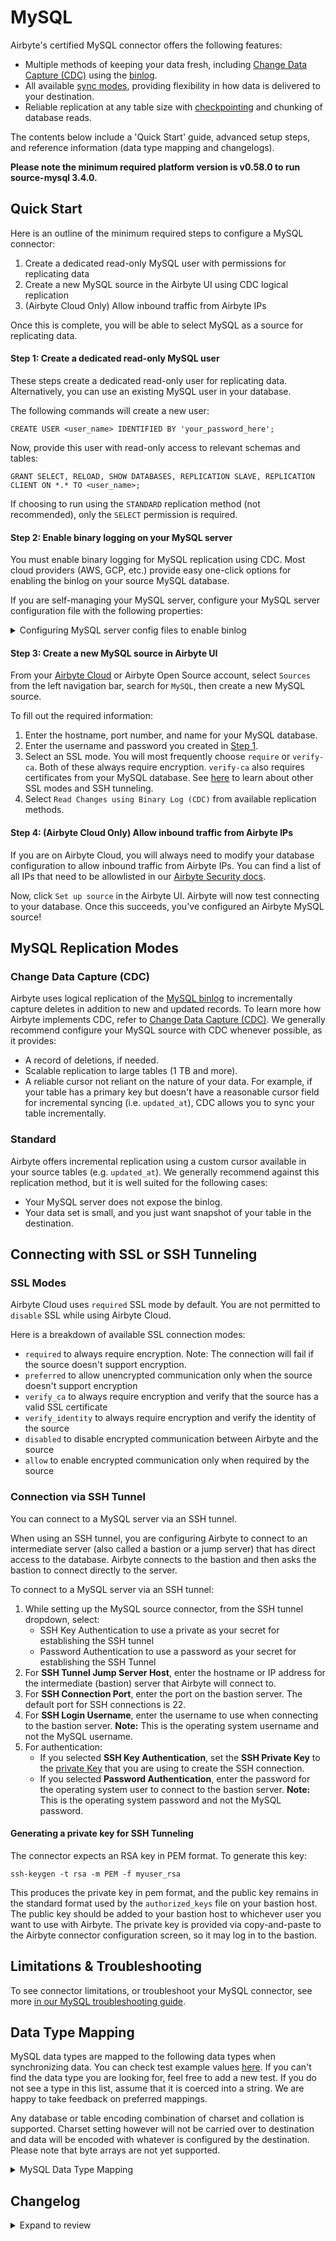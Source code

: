 # MySQL

Airbyte's certified MySQL connector offers the following features:

- Multiple methods of keeping your data fresh, including [Change Data Capture (CDC)](https://docs.airbyte.com/understanding-airbyte/cdc) using the [binlog](https://dev.mysql.com/doc/refman/8.0/en/binary-log.html).
- All available [sync modes](https://docs.airbyte.com/cloud/core-concepts#connection-sync-modes), providing flexibility in how data is delivered to your destination.
- Reliable replication at any table size with [checkpointing](https://docs.airbyte.com/understanding-airbyte/airbyte-protocol/#state--checkpointing) and chunking of database reads.

The contents below include a 'Quick Start' guide, advanced setup steps, and reference information (data type mapping and changelogs).
<!-- env:oss -->
**Please note the minimum required platform version is v0.58.0 to run source-mysql 3.4.0.**
<!-- /env:oss -->

## Quick Start

Here is an outline of the minimum required steps to configure a MySQL connector:

1. Create a dedicated read-only MySQL user with permissions for replicating data
2. Create a new MySQL source in the Airbyte UI using CDC logical replication
3. (Airbyte Cloud Only) Allow inbound traffic from Airbyte IPs

Once this is complete, you will be able to select MySQL as a source for replicating data.

<FieldAnchor field="username,password">

#### Step 1: Create a dedicated read-only MySQL user

These steps create a dedicated read-only user for replicating data. Alternatively, you can use an existing MySQL user in your database.

The following commands will create a new user:

```roomsql
CREATE USER <user_name> IDENTIFIED BY 'your_password_here';
```

Now, provide this user with read-only access to relevant schemas and tables:

```roomsql
GRANT SELECT, RELOAD, SHOW DATABASES, REPLICATION SLAVE, REPLICATION CLIENT ON *.* TO <user_name>;
```

If choosing to run using the `STANDARD` replication method (not recommended), only the `SELECT` permission is required.

</FieldAnchor>

<FieldAnchor field="replication_method[CDC]">

#### Step 2: Enable binary logging on your MySQL server

You must enable binary logging for MySQL replication using CDC. Most cloud providers (AWS, GCP, etc.) provide easy one-click options for enabling the binlog on your source MySQL database.

If you are self-managing your MySQL server, configure your MySQL server configuration file with the following properties:

<details>
  <summary>Configuring MySQL server config files to enable binlog</summary>

```text
server-id                  = 223344
log_bin                    = mysql-bin
binlog_format              = ROW
binlog_row_image           = FULL
binlog_expire_logs_seconds  = 864000
```

:::note Amazon RDS MySQL Configuration
RDS does not use `binlog_expire_logs_seconds`. Instead, it uses a parameter called `binlog retention hours` which defaults to 0 (meaning binary logs are removed immediately). You need to increase this value using the RDS-specific procedure described in the [AWS documentation](https://docs.aws.amazon.com/AmazonRDS/latest/UserGuide/mysql-stored-proc-configuring.html).
:::

- server-id : The value for the server-id must be unique for each server and replication client in the MySQL cluster. The `server-id` should be a non-zero value. If the `server-id` is already set to a non-zero value, you don't need to make any change. You can set the `server-id` to any value between 1 and 4294967295. For more information refer [mysql doc](https://dev.mysql.com/doc/refman/8.0/en/replication-options.html#sysvar_server_id)
- log_bin : The value of log_bin is the base name of the sequence of binlog files. If the `log_bin` is already set, you don't need to make any change. For more information refer [mysql doc](https://dev.mysql.com/doc/refman/8.0/en/replication-options-binary-log.html#option_mysqld_log-bin)
- binlog_format : The `binlog_format` must be set to `ROW`. For more information refer [mysql doc](https://dev.mysql.com/doc/refman/8.0/en/replication-options-binary-log.html#sysvar_binlog_format)
- binlog_row_image : The `binlog_row_image` must be set to `FULL`. It determines how row images are written to the binary log. For more information refer [mysql doc](https://dev.mysql.com/doc/refman/5.7/en/replication-options-binary-log.html#sysvar_binlog_row_image)
- binlog_expire_logs_seconds : This is the number of seconds for automatic binlog file removal. We recommend 864000 seconds (10 days) so that in case of a failure in sync or if the sync is paused, we still have some bandwidth to start from the last point in incremental sync. We also recommend setting frequent syncs for CDC.

</details>

</FieldAnchor>

<FieldAnchor field="host, port, database">

#### Step 3: Create a new MySQL source in Airbyte UI

From your [Airbyte Cloud](https://cloud.airbyte.com/workspaces) or Airbyte Open Source account, select `Sources` from the left navigation bar, search for `MySQL`, then create a new MySQL source.

To fill out the required information:

1. Enter the hostname, port number, and name for your MySQL database.
2. Enter the username and password you created in [Step 1](#step-1-create-a-dedicated-read-only-mysql-user).
3. Select an SSL mode. You will most frequently choose `require` or `verify-ca`. Both of these always require encryption. `verify-ca` also requires certificates from your MySQL database. See [here](#ssl-modes) to learn about other SSL modes and SSH tunneling.
4. Select `Read Changes using Binary Log (CDC)` from available replication methods.

<!-- env:cloud -->

#### Step 4: (Airbyte Cloud Only) Allow inbound traffic from Airbyte IPs

If you are on Airbyte Cloud, you will always need to modify your database configuration to allow inbound traffic from Airbyte IPs. You can find a list of all IPs that need to be allowlisted in
our [Airbyte Security docs](../../platform/operating-airbyte/ip-allowlist).

Now, click `Set up source` in the Airbyte UI. Airbyte will now test connecting to your database. Once this succeeds, you've configured an Airbyte MySQL source!

<!-- /env:cloud -->

</FieldAnchor>

## MySQL Replication Modes

### Change Data Capture \(CDC\)

Airbyte uses logical replication of the [MySQL binlog](https://dev.mysql.com/doc/refman/8.0/en/binary-log.html) to incrementally capture deletes in addition to new and updated records. To learn more how Airbyte implements CDC, refer to [Change Data Capture (CDC)](https://docs.airbyte.com/understanding-airbyte/cdc/). We generally recommend configure your MySQL source with CDC whenever possible, as it provides:

- A record of deletions, if needed.
- Scalable replication to large tables (1 TB and more).
- A reliable cursor not reliant on the nature of your data. For example, if your table has a primary key but doesn't have a reasonable cursor field for incremental syncing \(i.e. `updated_at`\), CDC allows you to sync your table incrementally.

<FieldAnchor field="replication_method[STANDARD]">

### Standard

Airbyte offers incremental replication using a custom cursor available in your source tables (e.g. `updated_at`). We generally recommend against this replication method, but it is well suited for the following cases:

- Your MySQL server does not expose the binlog.
- Your data set is small, and you just want snapshot of your table in the destination.

</FieldAnchor>

## Connecting with SSL or SSH Tunneling

<FieldAnchor field="ssl">

### SSL Modes

Airbyte Cloud uses `required` SSL mode by default. You are not permitted to `disable` SSL while using Airbyte Cloud.

Here is a breakdown of available SSL connection modes:

- `required` to always require encryption. Note: The connection will fail if the source doesn't support encryption.
- `preferred` to allow unencrypted communication only when the source doesn't support encryption
- `verify_ca` to always require encryption and verify that the source has a valid SSL certificate
- `verify_identity` to always require encryption and verify the identity of the source
- `disabled` to disable encrypted communication between Airbyte and the source
- `allow` to enable encrypted communication only when required by the source

</FieldAnchor>

### Connection via SSH Tunnel

You can connect to a MySQL server via an SSH tunnel.

When using an SSH tunnel, you are configuring Airbyte to connect to an intermediate server (also called a bastion or a jump server) that has direct access to the database. Airbyte connects to the bastion and then asks the bastion to connect directly to the server.

To connect to a MySQL server via an SSH tunnel:

1. While setting up the MySQL source connector, from the SSH tunnel dropdown, select:
   - SSH Key Authentication to use a private as your secret for establishing the SSH tunnel
   - Password Authentication to use a password as your secret for establishing the SSH Tunnel
2. For **SSH Tunnel Jump Server Host**, enter the hostname or IP address for the intermediate (bastion) server that Airbyte will connect to.
3. For **SSH Connection Port**, enter the port on the bastion server. The default port for SSH connections is 22.
4. For **SSH Login Username**, enter the username to use when connecting to the bastion server. **Note:** This is the operating system username and not the MySQL username.
5. For authentication:
   - If you selected **SSH Key Authentication**, set the **SSH Private Key** to the [private Key](#generating-a-private-key-for-ssh-tunneling) that you are using to create the SSH connection.
   - If you selected **Password Authentication**, enter the password for the operating system user to connect to the bastion server. **Note:** This is the operating system password and not the MySQL password.

#### Generating a private key for SSH Tunneling

The connector expects an RSA key in PEM format. To generate this key:

```text
ssh-keygen -t rsa -m PEM -f myuser_rsa
```

This produces the private key in pem format, and the public key remains in the standard format used by the `authorized_keys` file on your bastion host. The public key should be added to your bastion host to whichever user you want to use with Airbyte. The private key is provided via copy-and-paste to the Airbyte connector configuration screen, so it may log in to the bastion.

## Limitations & Troubleshooting

To see connector limitations, or troubleshoot your MySQL connector, see more [in our MySQL troubleshooting guide](/integrations/sources/mysql/mysql-troubleshooting).

## Data Type Mapping

MySQL data types are mapped to the following data types when synchronizing data. You can check test example values [here](https://github.com/airbytehq/airbyte/blob/master/airbyte-integrations/connectors/source-mysql/src/test/kotlin/io/airbyte/integrations/source/mysql/MySqlSourceDatatypeIntegrationTest.kt). If you can't find the data type you are looking for, feel free to add a new test.
If you do not see a type in this list, assume that it is coerced into a string. We are happy to take feedback on preferred mappings.

Any database or table encoding combination of charset and collation is supported. Charset setting however will not be carried over to destination and data will be encoded with whatever is configured by the destination. Please note that byte arrays are not yet supported.

<details>
    <summary>MySQL Data Type Mapping</summary>

| MySQL Type                                | Resulting Type         | Notes                                                                                                                                                                                                                                                                                                                                                                                  |
|:------------------------------------------|:-----------------------|:---------------------------------------------------------------------------------------------------------------------------------------------------------------------------------------------------------------------------------------------------------------------------------------------------------------------------------------------------------------------------------------|
| `bit(1)`                                  | boolean                |                                                                                                                                                                                                                                                                                                                                                                                        |
| `bit(>1)`                                 | base64 binary string   |                                                                                                                                                                                                                                                                                                                                                                                        |
| `boolean`                                 | boolean                |                                                                                                                                                                                                                                                                                                                                                                                        |
| `tinyint(1)`                              | boolean                |                                                                                                                                                                                                                                                                                                                                                                                        |
| `tinyint(>1)`                             | integer                |                                                                                                                                                                                                                                                                                                                                                                                        |
| `tinyint(>=1) unsigned`                   | integer                |                                                                                                                                                                                                                                                                                                                                                                                        |
| `smallint`                                | integer                |                                                                                                                                                                                                                                                                                                                                                                                        |
| `mediumint`                               | integer                |                                                                                                                                                                                                                                                                                                                                                                                        |
| `int`                                     | integer                |                                                                                                                                                                                                                                                                                                                                                                                        |
| `bigint`                                  | integer                |                                                                                                                                                                                                                                                                                                                                                                                        |
| `float`                                   | number                 |                                                                                                                                                                                                                                                                                                                                                                                        |
| `double`                                  | number                 |                                                                                                                                                                                                                                                                                                                                                                                        |
| `decimal`                                 | number                 |                                                                                                                                                                                                                                                                                                                                                                                        |
| `binary`                                  | string                 |                                                                                                                                                                                                                                                                                                                                                                                        |
| `blob`                                    | string                 |                                                                                                                                                                                                                                                                                                                                                                                        |
| `date`                                    | string                 | ISO 8601 date string. In CDC mode, zero-date values (`0000-00-00`) without DEFAULT value are converted to Unix epoch (`1970-01-01`) for NOT NULL columns to prevent sync failures. For nullable columns, zero-dates pass through as NULL. In non-CDC syncs (or during snapshot), zero-dates are NULL. If using a zero-date column as a cursor, convert to EPOCH.                       |
| `datetime`                                | string                 | ISO 8601 datetime string. In CDC mode, zero-date values (`0000-00-00 00:00:00`) without DEFAULT value are converted to Unix epoch (`1970-01-01T00:00:00`) for NOT NULL columns to prevent sync failures. For nullable columns, zero-dates pass through as NULL. In non-CDC syncs (or during snapshot), zero-dates are NULL. If using a zero-date column as a cursor, convert to EPOCH. |
| `timestamp`                               | string                 | ISO 8601 timestamp string. In CDC mode, zero-date values will be converted to Unix epoch (`1970-01-01T00:00:00`). In non-CDC syncs (or during snapshot), zero-dates will be NULL. If using a zero-date column as a cursor, convert to EPOCH.                                                                                                                                           |
| `time`                                    | string                 | ISO 8601 time string. Values are in range between 00:00:00 and 23:59:59. Unlike DATE/DATETIME, `00:00:00` is a valid time value. For nullable columns, NULL values pass through unchanged.                                                                                                                                                                                             |
| `year`                                    | integer                | [Doc](https://dev.mysql.com/doc/refman/8.0/en/year.html)                                                                                                                                                                                                                                                                                                                               |
| `char`, `varchar` with non-binary charset | string                 |                                                                                                                                                                                                                                                                                                                                                                                        |
| `tinyblob`                                | base64 binary string   |                                                                                                                                                                                                                                                                                                                                                                                        |
| `blob`                                    | base64 binary string   |                                                                                                                                                                                                                                                                                                                                                                                        |
| `mediumblob`                              | base64 binary string   |                                                                                                                                                                                                                                                                                                                                                                                        |
| `longblob`                                | base64 binary string   |                                                                                                                                                                                                                                                                                                                                                                                        |
| `binary`                                  | base64 binary string   |                                                                                                                                                                                                                                                                                                                                                                                        |
| `varbinary`                               | base64 binary string   |                                                                                                                                                                                                                                                                                                                                                                                        |
| `tinytext`                                | string                 |                                                                                                                                                                                                                                                                                                                                                                                        |
| `text`                                    | string                 |                                                                                                                                                                                                                                                                                                                                                                                        |
| `mediumtext`                              | string                 |                                                                                                                                                                                                                                                                                                                                                                                        |
| `longtext`                                | string                 |                                                                                                                                                                                                                                                                                                                                                                                        |
| `json`                                    | serialized json string | E.g. `{"a": 10, "b": 15}`                                                                                                                                                                                                                                                                                                                                                              |
| `enum`                                    | string                 |                                                                                                                                                                                                                                                                                                                                                                                        |
| `set`                                     | string                 | E.g. `blue,green,yellow`                                                                                                                                                                                                                                                                                                                                                               |
| `geometry`                                | base64 binary string   |                                                                                                                                                                                                                                                                                                                                                                                        |

</details>

## Changelog

<details>
  <summary>Expand to review</summary>

| Version     | Date       | Pull Request                                               | Subject                                                                                                                                         |
|:------------|:-----------|:-----------------------------------------------------------|:------------------------------------------------------------------------------------------------------------------------------------------------|
| 3.51.2      | 2025-10-30  | [67623](https://github.com/airbytehq/airbyte/pull/67623)   | Update CDC zero-date conversion for DATETIME and DATE columns to replace nulls with epoch in non-nullable fields.                               |
| 3.51.1      | 2025-10-24 | [68652](https://github.com/airbytehq/airbyte/pull/68652)   | Bump CDK version to the latest to resolve issue with database Views in CDC mode.                                                                |
| 3.51.0      | 2025-10-15 | [68094](https://github.com/airbytehq/airbyte/pull/68094)   | Bump to the latest CDK for improved Protobuf encoding in socket mode.                                                                           |
| 3.50.9      | 2025-10-06 | [67151](https://github.com/airbytehq/airbyte/pull/67151)   | Fix CDC decorating fields encoding to Protobuf                                                                                                  |
| 3.50.8      | 2025-09-18 | [66515](https://github.com/airbytehq/airbyte/pull/66515)   | Fix division by zero in partition creation when sampling produces no split boundaries.                                                          |
| 3.50.7      | 2025-09-10 | [66179](https://github.com/airbytehq/airbyte/pull/66179)   | Bump to the latest CDK fixing protobuf encoding of certain column types                                                                         |
| 3.50.6      | 2025-08-08 | [64569](https://github.com/airbytehq/airbyte/pull/64569)   | Moved db version logging from connector to new CDK version                                                                                      |
| 3.50.5      | 2025-07-30 | [63377](https://github.com/airbytehq/airbyte/pull/63377)   | Global state compatibility in speed mode                                                                                                        |
| 3.50.4      | 2025-07-30 | [64134](https://github.com/airbytehq/airbyte/pull/64134)   | Log db version for mysql                                                                                                                        |
| 3.50.3      | 2025-07-18 | [63349](https://github.com/airbytehq/airbyte/pull/63349)   | Make concurrency level match number of sockets in speed mode                                                                                    |
| 3.50.2      | 2025-07-17 | [62932](https://github.com/airbytehq/airbyte/pull/62932)   | CDC fixes                                                                                                                                       |
| 3.50.1-rc.1 | 2025-07-08 | [62862](https://github.com/airbytehq/airbyte/pull/62862)   | Prepare to enable speed improvements                                                                                                            |
| 3.50.0      | 2025-07-08 | [62863](https://github.com/airbytehq/airbyte/pull/62863)   | Promoting release candidate 3.50.0-rc.1 to a main version.                                                                                      |
| 3.50.0-rc.1 | 2025-07-08 | [60993](https://github.com/airbytehq/airbyte/pull/60993)   | Prepare to enable speed improvements                                                                                                            |
| 3.12.0      | 2025-06-26 | [60993](https://github.com/airbytehq/airbyte/pull/60993)   | Boosted Mode                                                                                                                                    |
| 3.11.21     | 2025-05-30 | [61014](https://github.com/airbytehq/airbyte/pull/61014)   | Fix merge error. Point to a published CDK                                                                                                       |
| 3.11.20     | 2025-05-29 | [60218](https://github.com/airbytehq/airbyte/pull/60218)   | Testing concurrent read.                                                                                                                        |
| 3.11.19     | 2025-05-11 | [60214](https://github.com/airbytehq/airbyte/pull/60214)   | Migrate to new Gradle flow.                                                                                                                     |
| 3.11.18     | 2025-05-02 | [59732](https://github.com/airbytehq/airbyte/pull/59732)   | Fix a bug that caused the sync to go into a loop in some cases.                                                                                 |
| 3.11.17     | 2025-05-02 | [59683](https://github.com/airbytehq/airbyte/pull/59683)   | CDK version bump.                                                                                                                               |
| 3.11.16     | 2025-05-02 | [59223](https://github.com/airbytehq/airbyte/pull/59223)   | Improve handling of big int and decimal values preventing it from represented with scientific notation                                          |
| 3.11.15     | 2025-04-29 | [59150](https://github.com/airbytehq/airbyte/pull/59150)   | Mitigate issue where cursor state was serialized with scientific notation                                                                       |
| 3.11.14     | 2025-04-29 | [59144](https://github.com/airbytehq/airbyte/pull/59144)   | Update default SSL mode.                                                                                                                        |
| 3.11.13     | 2025-04-24 | [58646](https://github.com/airbytehq/airbyte/pull/58646)   | Fix vulnerabilities in dependencies.                                                                                                            |
| 3.11.12     | 2025-04-18 | [58132](https://github.com/airbytehq/airbyte/pull/58132)   | Fix vulnerabilities in dependencies.                                                                                                            |
| 3.11.11     | 2025-04-23 | [58623](https://github.com/airbytehq/airbyte/pull/58623)   | Bump CDK version to the latest published                                                                                                        |
| 3.11.10     | 2025-04-22 | [58599](https://github.com/airbytehq/airbyte/pull/58599)   | Extend debezium shutdown timeout to allow the engine to gracefully close                                                                        |
| 3.11.9      | 2025-03-14 | [55731](https://github.com/airbytehq/airbyte/pull/55731)   | More meaningful errors for variables used in extra checks for CDC                                                                               |
| 3.11.8      | 2025-03-14 | [55761](https://github.com/airbytehq/airbyte/pull/55761)   | Do not perform complex sampling for source-mysql                                                                                                |
| 3.11.7      | 2025-03-12 | [55734](https://github.com/airbytehq/airbyte/pull/55734)   | Expose additional stream context for debezium properties at startup                                                                             |
| 3.11.6      | 2025-03-06 | [55237](https://github.com/airbytehq/airbyte/pull/55237)   | [Fix fetching binlog status for version >=8.4](https://github.com/airbytehq/airbyte/pull/55237#top)                                             |
| 3.11.5      | 2025-03-06 | [55234](https://github.com/airbytehq/airbyte/pull/55234)   | Update base image version for certified DB source connectors                                                                                    |
| 3.11.4      | 2025-03-06 | [55214](https://github.com/airbytehq/airbyte/pull/55214)   | Update default encryption method to 'required'.                                                                                                 |
| 3.11.3      | 2025-02-24 | [54156](https://github.com/airbytehq/airbyte/pull/54156)   | Improve error handling.                                                                                                                         |
| 3.11.2      | 2025-02-06 | [53195](https://github.com/airbytehq/airbyte/pull/53195)   | Fix typo in CDC configuration.                                                                                                                  |
| 3.11.1      | 2025-01-30 | [52039](https://github.com/airbytehq/airbyte/pull/52039)   | Adopt latest API changes from Bulk CDK.                                                                                                         |
| 3.11.0      | 2025-01-14 | [51545](https://github.com/airbytehq/airbyte/pull/51545)   | Promoting release candidate 3.11.0-rc.1 to a main version.                                                                                      |
| 3.11.0-rc.1 | 2025-01-09 | [51029](https://github.com/airbytehq/airbyte/pull/51029)   | Fix unnecessary schema change when upgrading from legacy mysql source.                                                                          |
| 3.10.1      | 2025-01-10 | [51510](https://github.com/airbytehq/airbyte/pull/51510)   | Use a non root base image                                                                                                                       |
| 3.10.0      | 2025-01-09 | [51008](https://github.com/airbytehq/airbyte/pull/51008)   | Promoting release candidate 3.10.0-rc.9 to a main version.                                                                                      |
| 3.10.0-rc.9 | 2025-01-08 | [50987](https://github.com/airbytehq/airbyte/pull/50987)   | Increase Debezium shutdown timeout.                                                                                                             |
| 3.10.0-rc.8 | 2025-01-07 | [50965](https://github.com/airbytehq/airbyte/pull/50965)   | Fix bug introduced in 3.10.0-rc.3.                                                                                                              |
| 3.10.0-rc.7 | 2024-12-27 | [50437](https://github.com/airbytehq/airbyte/pull/50437)   | Compatibility with MySQL Views.                                                                                                                 |
| 3.10.0-rc.6 | 2024-12-18 | [49892](https://github.com/airbytehq/airbyte/pull/49892)   | Use a base image: airbyte/java-connector-base:1.0.0                                                                                             |
| 3.10.0-rc.5 | 2025-01-03 | [50868](https://github.com/airbytehq/airbyte/pull/50868)   | Fix exception handling rules declaration.                                                                                                       |
| 3.10.0-rc.4 | 2024-12-23 | [48587](https://github.com/airbytehq/airbyte/pull/48587)   | Fix minor state counting mechanism.                                                                                                             |
| 3.10.0-rc.3 | 2024-12-20 | [49918](https://github.com/airbytehq/airbyte/pull/49918)   | Fix minor datatype handling and conversion bugs, maintain big number precision.                                                                 |
| 3.10.0-rc.2 | 2024-12-20 | [49950](https://github.com/airbytehq/airbyte/pull/49950)   | Remove unused configuration field, streamline SSL certificate key store logic.                                                                  |
| 3.10.0-rc.1 | 2024-12-20 | [49948](https://github.com/airbytehq/airbyte/pull/49948)   | Pin Bulk CDK version to 231, adopt required changes.                                                                                            |
| 3.9.4       | 2024-12-18 | [49939](https://github.com/airbytehq/airbyte/pull/49939)   | Pin Bulk CDK version to 226, rename classes.                                                                                                    |
| 3.9.3       | 2024-12-18 | [49932](https://github.com/airbytehq/airbyte/pull/49932)   | Backward compatibility for saved states with timestamp that include timezone offset.                                                            |
| 3.9.2       | 2024-12-16 | [49830](https://github.com/airbytehq/airbyte/pull/49830)   | Fixes an issue with auto generated tinyint columns                                                                                              |
| 3.9.1       | 2024-12-12 | [49456](https://github.com/airbytehq/airbyte/pull/49456)   | Bump version to re-release                                                                                                                      |
| 3.9.0       | 2024-12-12 | [49423](https://github.com/airbytehq/airbyte/pull/49423)   | Promoting release candidate 3.9.0-rc.27 to a main version.                                                                                      |
| 3.9.0-rc    | 2024-11-05 | [48369](https://github.com/airbytehq/airbyte/pull/48369)   | Progressive rollout test.                                                                                                                       |
| 3.7.3       | 2024-09-17 | [45639](https://github.com/airbytehq/airbyte/pull/45639)   | Adopt latest CDK to use the latest apache sshd mina to handle tcpkeepalive requests.                                                            |
| 3.7.2       | 2024-09-05 | [45181](https://github.com/airbytehq/airbyte/pull/45181)   | Fix incorrect categorizing resumable/nonresumable full refresh streams.                                                                         |
| 3.7.1       | 2024-08-27 | [44841](https://github.com/airbytehq/airbyte/pull/44841)   | Adopt latest CDK.                                                                                                                               |
| 3.7.0       | 2024-08-13 | [44013](https://github.com/airbytehq/airbyte/pull/44013)   | Upgrading to Debezium 2.7.1.Final                                                                                                               |
| 3.6.9       | 2024-08-08 | [43410](https://github.com/airbytehq/airbyte/pull/43410)   | Adopt latest CDK.                                                                                                                               |
| 3.6.8       | 2024-07-30 | [42869](https://github.com/airbytehq/airbyte/pull/42869)   | Adopt latest CDK.                                                                                                                               |
| 3.6.7       | 2024-07-30 | [42550](https://github.com/airbytehq/airbyte/pull/42550)   | Correctly report stream states.                                                                                                                 |
| 3.6.6       | 2024-07-29 | [42852](https://github.com/airbytehq/airbyte/pull/42852)   | Bump CDK version to latest to use new bug fixes on error translation.                                                                           |
| 3.6.5       | 2024-07-24 | [42417](https://github.com/airbytehq/airbyte/pull/42417)   | Handle null error message in ConnectorExceptionHandler.                                                                                         |
| 3.6.4       | 2024-07-23 | [42421](https://github.com/airbytehq/airbyte/pull/42421)   | Remove final transient error emitter iterators.                                                                                                 |
| 3.6.3       | 2024-07-22 | [42024](https://github.com/airbytehq/airbyte/pull/42024)   | Fix a NPE bug on resuming from a failed attempt.                                                                                                |
| 3.6.2       | 2024-07-17 | [42087](https://github.com/airbytehq/airbyte/pull/42087)   | Adding more error translations for MySql source.                                                                                                |
| 3.6.1       | 2024-07-19 | [42122](https://github.com/airbytehq/airbyte/pull/42122)   | Improve wass error message + logging.                                                                                                           |
| 3.6.0       | 2024-07-17 | [40208](https://github.com/airbytehq/airbyte/pull/40208)   | Start using the new error MySql source error handler that comes with a new error translation layer.                                             | 
| 3.5.1       | 2024-07-17 | [42043](https://github.com/airbytehq/airbyte/pull/42043)   | Adopt latest CDK + fixes.                                                                                                                       |
| 3.5.0       | 2024-07-11 | [38240](https://github.com/airbytehq/airbyte/pull/38240)   | Implement WASS.                                                                                                                                 |
| 3.4.12      | 2024-07-01 | [40516](https://github.com/airbytehq/airbyte/pull/40516)   | Remove dbz heartbeat.                                                                                                                           |
| 3.4.11      | 2024-06-26 | [40561](https://github.com/airbytehq/airbyte/pull/40561)   | Support PlanetScale MySQL's per-query row limit.                                                                                                |
| 3.4.10      | 2024-06-14 | [39349](https://github.com/airbytehq/airbyte/pull/39349)   | Full refresh stream sending internal count metadata.                                                                                            |
| 3.4.9       | 2024-06-11 | [39405](https://github.com/airbytehq/airbyte/pull/39405)   | Adopt latest CDK.                                                                                                                               |
| 3.4.8       | 2024-06-05 | [39144](https://github.com/airbytehq/airbyte/pull/39144)   | Upgrade Debezium to 2.5.4                                                                                                                       |
| 3.4.7       | 2024-05-29 | [38584](https://github.com/airbytehq/airbyte/pull/38584)   | Set is_resumable flag in discover.                                                                                                              |
| 3.4.6       | 2024-05-29 | [38538](https://github.com/airbytehq/airbyte/pull/38538)   | Exit connector when encountering a config error.                                                                                                |
| 3.4.5       | 2024-05-23 | [38198](https://github.com/airbytehq/airbyte/pull/38198)   | Sync sending trace status messages indicating progress.                                                                                         |
| 3.4.4       | 2024-05-15 | [38208](https://github.com/airbytehq/airbyte/pull/38208)   | disable counts in full refresh stream in state message.                                                                                         |
| 3.4.3       | 2024-05-13 | [38104](https://github.com/airbytehq/airbyte/pull/38104)   | Handle transient error messages.                                                                                                                |
| 3.4.2       | 2024-05-07 | [38046](https://github.com/airbytehq/airbyte/pull/38046)   | Resumeable refresh should run only if there is source defined pk.                                                                               |
| 3.4.1       | 2024-05-03 | [37824](https://github.com/airbytehq/airbyte/pull/37824)   | Fixed a bug on Resumeable full refresh where cursor based source throw NPE.                                                                     |
| 3.4.0       | 2024-05-02 | [36932](https://github.com/airbytehq/airbyte/pull/36932)   | Resumeable full refresh. Note please upgrade your platform - minimum platform version is 0.58.0.                                                |
| 3.3.25      | 2024-05-02 | [37781](https://github.com/airbytehq/airbyte/pull/37781)   | Adopt latest CDK.                                                                                                                               |
| 3.3.24      | 2024-05-01 | [37742](https://github.com/airbytehq/airbyte/pull/37742)   | Adopt latest CDK. Remove Debezium retries.                                                                                                      |
| 3.3.23      | 2024-04-23 | [37507](https://github.com/airbytehq/airbyte/pull/37507)   | Better errors when user switches from CDC to non-CDC mode.                                                                                      |
| 3.3.22      | 2024-04-22 | [37541](https://github.com/airbytehq/airbyte/pull/37541)   | Adopt latest CDK. reduce excessive logs.                                                                                                        |
| 3.3.21      | 2024-04-22 | [37476](https://github.com/airbytehq/airbyte/pull/37476)   | Adopt latest CDK.                                                                                                                               |
| 3.3.20      | 2024-04-16 | [37111](https://github.com/airbytehq/airbyte/pull/37111)   | Populate null values in record message.                                                                                                         |
| 3.3.19      | 2024-04-15 | [37328](https://github.com/airbytehq/airbyte/pull/37328)   | Populate airbyte_meta.changes                                                                                                                   |
| 3.3.18      | 2024-04-15 | [37324](https://github.com/airbytehq/airbyte/pull/37324)   | Refactor source operations.                                                                                                                     |
| 3.3.17      | 2024-04-10 | [36919](https://github.com/airbytehq/airbyte/pull/36919)   | Fix a bug in conversion of null values.                                                                                                         |
| 3.3.16      | 2024-04-05 | [36872](https://github.com/airbytehq/airbyte/pull/36872)   | Update to connector's metadat definition.                                                                                                       |
| 3.3.15      | 2024-04-05 | [36577](https://github.com/airbytehq/airbyte/pull/36577)   | Config error will not send out system trace message                                                                                             |
| 3.3.14      | 2024-04-04 | [36742](https://github.com/airbytehq/airbyte/pull/36742)   | To use new kotlin CDK                                                                                                                           |
| 3.3.13      | 2024-02-29 | [35529](https://github.com/airbytehq/airbyte/pull/35529)   | Refactor state iterator messages.                                                                                                               |
| 3.3.12      | 2024-02-27 | [35675](https://github.com/airbytehq/airbyte/pull/35675)   | Fix invalid cdc error message.                                                                                                                  |
| 3.3.11      | 2024-02-23 | [35527](https://github.com/airbytehq/airbyte/pull/35527)   | Adopt 0.23.1 and shutdown timeouts.                                                                                                             |
| 3.3.10      | 2024-02-22 | [35569](https://github.com/airbytehq/airbyte/pull/35569)   | Fix logging bug.                                                                                                                                |
| 3.3.9       | 2024-02-21 | [35525](https://github.com/airbytehq/airbyte/pull/35338)   | Adopt 0.21.4 and reduce cdc state compression threshold to 1MB.                                                                                 |
| 3.3.8       | 2024-02-20 | [35338](https://github.com/airbytehq/airbyte/pull/35338)   | Add config to throw an error on invalid CDC position.                                                                                           |
| 3.3.7       | 2024-02-13 | [35036](https://github.com/airbytehq/airbyte/pull/34751)   | Emit analytics message for invalid CDC cursor.                                                                                                  |
| 3.3.6       | 2024-02-13 | [34869](https://github.com/airbytehq/airbyte/pull/34573)   | Don't emit state in SourceStateIterator when there is an underlying stream failure.                                                             |
| 3.3.5       | 2024-02-12 | [34580](https://github.com/airbytehq/airbyte/pull/34580)   | Support special chars in db name                                                                                                                |
| 3.3.4       | 2024-02-08 | [34750](https://github.com/airbytehq/airbyte/pull/34750)   | Adopt CDK 0.19.0                                                                                                                                |
| 3.3.3       | 2024-01-26 | [34573](https://github.com/airbytehq/airbyte/pull/34573)   | Adopt CDK v0.16.0.                                                                                                                              |
| 3.3.2       | 2024-01-08 | [33005](https://github.com/airbytehq/airbyte/pull/33005)   | Adding count stats for incremental sync in AirbyteStateMessage                                                                                  |
| 3.3.1       | 2024-01-03 | [33312](https://github.com/airbytehq/airbyte/pull/33312)   | Adding count stats in AirbyteStateMessage                                                                                                       |
| 3.3.0       | 2023-12-19 | [33436](https://github.com/airbytehq/airbyte/pull/33436)   | Remove LEGACY state flag                                                                                                                        |
| 3.2.4       | 2023-12-12 | [33356](https://github.com/airbytehq/airbyte/pull/33210)   | Support for better debugging tools..                                                                                                            |
| 3.2.3       | 2023-12-08 | [33210](https://github.com/airbytehq/airbyte/pull/33210)   | Update MySql driver property value for zero date handling.                                                                                      |
| 3.2.2       | 2023-12-06 | [33082](https://github.com/airbytehq/airbyte/pull/33082)   | Improvements to MySQL schema snapshot error handling.                                                                                           |
| 3.2.1       | 2023-11-28 | [32610](https://github.com/airbytehq/airbyte/pull/32610)   | Support initial syncs using binary as primary key.                                                                                              |
| 3.2.0       | 2023-11-29 | [31062](https://github.com/airbytehq/airbyte/pull/31062)   | enforce SSL on Airbyte Cloud                                                                                                                    |
| 3.1.9       | 2023-11-27 | [32662](https://github.com/airbytehq/airbyte/pull/32662)   | Apply initial setup time to debezium engine warmup time.                                                                                        |
| 3.1.8       | 2023-11-22 | [32656](https://github.com/airbytehq/airbyte/pull/32656)   | Adopt java CDK version 0.5.0.                                                                                                                   |
| 3.1.7       | 2023-11-08 | [32125](https://github.com/airbytehq/airbyte/pull/32125)   | fix compilation warnings                                                                                                                        |
| 3.1.6       | 2023-11-06 | [32193](https://github.com/airbytehq/airbyte/pull/32193)   | Adopt java CDK version 0.4.1.                                                                                                                   |
| 3.1.5       | 2023-10-31 | [32024](https://github.com/airbytehq/airbyte/pull/32024)   | Upgrade to Debezium version 2.4.0.                                                                                                              |
| 3.1.4       | 2023-10-30 | [31960](https://github.com/airbytehq/airbyte/pull/31960)   | Adopt java CDK version 0.2.0.                                                                                                                   |
| 3.1.3       | 2023-10-11 | [31322](https://github.com/airbytehq/airbyte/pull/31322)   | Correct previous release                                                                                                                        |
| 3.1.2       | 2023-09-29 | [30806](https://github.com/airbytehq/airbyte/pull/30806)   | Cap log line length to 32KB to prevent loss of records                                                                                          |
| 3.1.1       | 2023-09-26 | [30744](https://github.com/airbytehq/airbyte/pull/30744)   | Update MySQL JDBC connection configs to keep default auto-commit behavior                                                                       |
| 3.1.0       | 2023-09-21 | [30270](https://github.com/airbytehq/airbyte/pull/30270)   | Enhanced Standard Sync with initial load via Primary Key with a switch to cursor for incremental syncs                                          |
| 3.0.9       | 2023-09-20 | [30620](https://github.com/airbytehq/airbyte/pull/30620)   | Airbyte Certified MySQL Source connector                                                                                                        |
| 3.0.8       | 2023-09-14 | [30333](https://github.com/airbytehq/airbyte/pull/30333)   | CDC : Update the correct timezone parameter passed to Debezium to `database.connectionTimezone`                                                 |
| 3.0.7       | 2023-09-13 | [30375](https://github.com/airbytehq/airbyte/pull/30375)   | Fix a bug causing a failure when DB views are included in sync                                                                                  |
| 3.0.6       | 2023-09-12 | [30308](https://github.com/airbytehq/airbyte/pull/30308)   | CDC : Enable compression of schema history blob in state                                                                                        |
| 3.0.5       | 2023-09-12 | [30289](https://github.com/airbytehq/airbyte/pull/30289)   | CDC : Introduce logic for compression of schema history blob in state                                                                           |
| 3.0.4       | 2023-09-06 | [30213](https://github.com/airbytehq/airbyte/pull/30213)   | CDC : Checkpointable initial snapshot                                                                                                           |
| 3.0.3       | 2023-08-31 | [29821](https://github.com/airbytehq/airbyte/pull/29821)   | Set replication_method display_type to radio                                                                                                    |
| 3.0.2       | 2023-08-30 | [30015](https://github.com/airbytehq/airbyte/pull/30015)   | Logging : Log storage engines associated with tables in the sync                                                                                |
| 3.0.1       | 2023-08-21 | [29308](https://github.com/airbytehq/airbyte/pull/29308)   | CDC: Enable frequent state emissions during incremental runs                                                                                    |
| 3.0.0       | 2023-08-08 | [28756](https://github.com/airbytehq/airbyte/pull/28756)   | CDC: Set a default cursor                                                                                                                       |
| 2.1.2       | 2023-08-08 | [29220](https://github.com/airbytehq/airbyte/pull/29220)   | Add indicator that CDC is the recommended update method                                                                                         |
| 2.1.1       | 2023-07-31 | [28882](https://github.com/airbytehq/airbyte/pull/28882)   | Improve replication method labels and descriptions                                                                                              |
| 2.1.0       | 2023-06-26 | [27737](https://github.com/airbytehq/airbyte/pull/27737)   | License Update: Elv2                                                                                                                            |
| 2.0.25      | 2023-06-20 | [27212](https://github.com/airbytehq/airbyte/pull/27212)   | Fix silent exception swallowing in StreamingJdbcDatabase                                                                                        |
| 2.0.24      | 2023-05-25 | [26473](https://github.com/airbytehq/airbyte/pull/26473)   | CDC : Limit queue size                                                                                                                          |
| 2.0.23      | 2023-05-24 | [25586](https://github.com/airbytehq/airbyte/pull/25586)   | No need to base64 encode strings on databases sorted with binary collation                                                                      |
| 2.0.22      | 2023-05-22 | [25859](https://github.com/airbytehq/airbyte/pull/25859)   | Allow adding sessionVariables JDBC parameters                                                                                                   |
| 2.0.21      | 2023-05-10 | [25460](https://github.com/airbytehq/airbyte/pull/25460)   | Handle a decimal number with 0 decimal points as an integer                                                                                     |
| 2.0.20      | 2023-05-01 | [25740](https://github.com/airbytehq/airbyte/pull/25740)   | Disable index logging                                                                                                                           |
| 2.0.19      | 2023-04-26 | [25401](https://github.com/airbytehq/airbyte/pull/25401)   | CDC : Upgrade Debezium to version 2.2.0                                                                                                         |
| 2.0.18      | 2023-04-19 | [25345](https://github.com/airbytehq/airbyte/pull/25345)   | Logging : Log database indexes per stream                                                                                                       |
| 2.0.17      | 2023-04-19 | [24582](https://github.com/airbytehq/airbyte/pull/24582)   | CDC : refactor for performance improvement                                                                                                      |
| 2.0.16      | 2023-04-17 | [25220](https://github.com/airbytehq/airbyte/pull/25220)   | Logging changes : Log additional metadata & clean up noisy logs                                                                                 |
| 2.0.15      | 2023-04-12 | [25131](https://github.com/airbytehq/airbyte/pull/25131)   | Make Client Certificate and Client Key always show                                                                                              |
| 2.0.14      | 2023-04-11 | [24656](https://github.com/airbytehq/airbyte/pull/24656)   | CDC minor refactor                                                                                                                              |
| 2.0.13      | 2023-04-06 | [24820](https://github.com/airbytehq/airbyte/pull/24820)   | Fix data loss bug during an initial failed non-CDC incremental sync                                                                             |
| 2.0.12      | 2023-04-04 | [24833](https://github.com/airbytehq/airbyte/pull/24833)   | Fix Debezium retry policy configuration                                                                                                         |
| 2.0.11      | 2023-03-28 | [24166](https://github.com/airbytehq/airbyte/pull/24166)   | Fix InterruptedException bug during Debezium shutdown                                                                                           |
| 2.0.10      | 2023-03-27 | [24529](https://github.com/airbytehq/airbyte/pull/24373)   | Preparing the connector for CDC checkpointing                                                                                                   |
| 2.0.9       | 2023-03-24 | [24529](https://github.com/airbytehq/airbyte/pull/24529)   | Set SSL Mode to required on strict-encrypt variant                                                                                              |
| 2.0.8       | 2023-03-22 | [20760](https://github.com/airbytehq/airbyte/pull/20760)   | Removed redundant date-time datatypes formatting                                                                                                |
| 2.0.7       | 2023-03-21 | [24207](https://github.com/airbytehq/airbyte/pull/24207)   | Fix incorrect schema change warning in CDC mode                                                                                                 |
| 2.0.6       | 2023-03-21 | [23984](https://github.com/airbytehq/airbyte/pull/23984)   | Support CDC heartbeats                                                                                                                          |
| 2.0.5       | 2023-03-21 | [24147](https://github.com/airbytehq/airbyte/pull/24275)   | Fix error with CDC checkpointing                                                                                                                |
| 2.0.4       | 2023-03-20 | [24147](https://github.com/airbytehq/airbyte/pull/24147)   | Support different table structure during "DESCRIBE" query                                                                                       |
| 2.0.3       | 2023-03-15 | [24082](https://github.com/airbytehq/airbyte/pull/24082)   | Fixed NPE during cursor values validation                                                                                                       |
| 2.0.2       | 2023-03-14 | [23908](https://github.com/airbytehq/airbyte/pull/23908)   | Log warning on null cursor values                                                                                                               |
| 2.0.1       | 2023-03-10 | [23939](https://github.com/airbytehq/airbyte/pull/23939)   | For network isolation, source connector accepts a list of hosts it is allowed to connect                                                        |
| 2.0.0       | 2023-03-06 | [23112](https://github.com/airbytehq/airbyte/pull/23112)   | Upgrade Debezium version to 2.1.2                                                                                                               |
| 1.0.21      | 2023-01-25 | [20939](https://github.com/airbytehq/airbyte/pull/20939)   | Adjust batch selection memory limits databases.                                                                                                 |
| 1.0.20      | 2023-01-24 | [20593](https://github.com/airbytehq/airbyte/pull/20593)   | Handle ssh time out exception                                                                                                                   |
| 1.0.19      | 2022-12-14 | [20436](https://github.com/airbytehq/airbyte/pull/20346)   | Consolidate date/time values mapping for JDBC sources                                                                                           |
| 1.0.18      | 2022-12-14 | [20378](https://github.com/airbytehq/airbyte/pull/20378)   | Improve descriptions                                                                                                                            |
| 1.0.17      | 2022-12-13 | [20289](https://github.com/airbytehq/airbyte/pull/20289)   | Mark unknown column exception as config error                                                                                                   |
| 1.0.16      | 2022-12-12 | [18959](https://github.com/airbytehq/airbyte/pull/18959)   | CDC : Don't timeout if snapshot is not complete.                                                                                                |
| 1.0.15      | 2022-12-06 | [20000](https://github.com/airbytehq/airbyte/pull/20000)   | Add check and better messaging when user does not have permission to access binary log in CDC mode                                              |
| 1.0.14      | 2022-11-22 | [19514](https://github.com/airbytehq/airbyte/pull/19514)   | Adjust batch selection memory limits databases.                                                                                                 |
| 1.0.13      | 2022-11-14 | [18956](https://github.com/airbytehq/airbyte/pull/18956)   | Clean up Tinyint Unsigned data type identification                                                                                              |
| 1.0.12      | 2022-11-07 | [19025](https://github.com/airbytehq/airbyte/pull/19025)   | Stop enforce SSL if ssl mode is disabled                                                                                                        |
| 1.0.11      | 2022-11-03 | [18851](https://github.com/airbytehq/airbyte/pull/18851)   | Fix bug with unencrypted CDC connections                                                                                                        |
| 1.0.10      | 2022-11-02 | [18619](https://github.com/airbytehq/airbyte/pull/18619)   | Fix bug with handling Tinyint(1) Unsigned values as boolean                                                                                     |
| 1.0.9       | 2022-10-31 | [18538](https://github.com/airbytehq/airbyte/pull/18538)   | Encode database name                                                                                                                            |
| 1.0.8       | 2022-10-25 | [18383](https://github.com/airbytehq/airbyte/pull/18383)   | Better SSH error handling + messages                                                                                                            |
| 1.0.7       | 2022-10-21 | [18263](https://github.com/airbytehq/airbyte/pull/18263)   | Fixes bug introduced in [15833](https://github.com/airbytehq/airbyte/pull/15833) and adds better error messaging for SSH tunnel in Destinations |
| 1.0.6       | 2022-10-19 | [18087](https://github.com/airbytehq/airbyte/pull/18087)   | Better error messaging for configuration errors (SSH configs, choosing an invalid cursor)                                                       |
| 1.0.5       | 2022-10-17 | [18041](https://github.com/airbytehq/airbyte/pull/18041)   | Fixes bug introduced 2022-09-12 with SshTunnel, handles iterator exception properly                                                             |
|             | 2022-10-13 | [15535](https://github.com/airbytehq/airbyte/pull/16238)   | Update incremental query to avoid data missing when new data is inserted at the same time as a sync starts under non-CDC incremental mode       |
| 1.0.4       | 2022-10-11 | [17815](https://github.com/airbytehq/airbyte/pull/17815)   | Expose setting server timezone for CDC syncs                                                                                                    |
| 1.0.3       | 2022-10-07 | [17236](https://github.com/airbytehq/airbyte/pull/17236)   | Fix large table issue by fetch size                                                                                                             |
| 1.0.2       | 2022-10-03 | [17170](https://github.com/airbytehq/airbyte/pull/17170)   | Make initial CDC waiting time configurable                                                                                                      |
| 1.0.1       | 2022-10-01 | [17459](https://github.com/airbytehq/airbyte/pull/17459)   | Upgrade debezium version to 1.9.6 from 1.9.2                                                                                                    |
| 1.0.0       | 2022-09-27 | [17164](https://github.com/airbytehq/airbyte/pull/17164)   | Certify MySQL Source as Beta                                                                                                                    |
| 0.6.15      | 2022-09-27 | [17299](https://github.com/airbytehq/airbyte/pull/17299)   | Improve error handling for strict-encrypt mysql source                                                                                          |
| 0.6.14      | 2022-09-26 | [16954](https://github.com/airbytehq/airbyte/pull/16954)   | Implement support for snapshot of new tables in CDC mode                                                                                        |
| 0.6.13      | 2022-09-14 | [15668](https://github.com/airbytehq/airbyte/pull/15668)   | Wrap logs in AirbyteLogMessage                                                                                                                  |
| 0.6.12      | 2022-09-13 | [16657](https://github.com/airbytehq/airbyte/pull/16657)   | Improve CDC record queueing performance                                                                                                         |
| 0.6.11      | 2022-09-08 | [16202](https://github.com/airbytehq/airbyte/pull/16202)   | Adds error messaging factory to UI                                                                                                              |
| 0.6.10      | 2022-09-08 | [16007](https://github.com/airbytehq/airbyte/pull/16007)   | Implement per stream state support.                                                                                                             |
| 0.6.9       | 2022-09-03 | [16216](https://github.com/airbytehq/airbyte/pull/16216)   | Standardize spec for CDC replication. See upgrade instructions [above](#upgrading-from-0.6.8-and-older-versions-to-0.6.9-and-later-versions).   |
| 0.6.8       | 2022-09-01 | [16259](https://github.com/airbytehq/airbyte/pull/16259)   | Emit state messages more frequently                                                                                                             |
| 0.6.7       | 2022-08-30 | [16114](https://github.com/airbytehq/airbyte/pull/16114)   | Prevent traffic going on an unsecured channel in strict-encryption version of source mysql                                                      |
| 0.6.6       | 2022-08-25 | [15993](https://github.com/airbytehq/airbyte/pull/15993)   | Improved support for connecting over SSL                                                                                                        |
| 0.6.5       | 2022-08-25 | [15917](https://github.com/airbytehq/airbyte/pull/15917)   | Fix temporal data type default value bug                                                                                                        |
| 0.6.4       | 2022-08-18 | [14356](https://github.com/airbytehq/airbyte/pull/14356)   | DB Sources: only show a table can sync incrementally if at least one column can be used as a cursor field                                       |
| 0.6.3       | 2022-08-12 | [15044](https://github.com/airbytehq/airbyte/pull/15044)   | Added the ability to connect using different SSL modes and SSL certificates                                                                     |
| 0.6.2       | 2022-08-11 | [15538](https://github.com/airbytehq/airbyte/pull/15538)   | Allow additional properties in db stream state                                                                                                  |
| 0.6.1       | 2022-08-02 | [14801](https://github.com/airbytehq/airbyte/pull/14801)   | Fix multiple log bindings                                                                                                                       |
| 0.6.0       | 2022-07-26 | [14362](https://github.com/airbytehq/airbyte/pull/14362)   | Integral columns are now discovered as int64 fields.                                                                                            |
| 0.5.17      | 2022-07-22 | [14714](https://github.com/airbytehq/airbyte/pull/14714)   | Clarified error message when invalid cursor column selected                                                                                     |
| 0.5.16      | 2022-07-14 | [14574](https://github.com/airbytehq/airbyte/pull/14574)   | Removed additionalProperties:false from JDBC source connectors                                                                                  |
| 0.5.15      | 2022-06-23 | [14077](https://github.com/airbytehq/airbyte/pull/14077)   | Use the new state management                                                                                                                    |
| 0.5.13      | 2022-06-21 | [13945](https://github.com/airbytehq/airbyte/pull/13945)   | Aligned datatype test                                                                                                                           |
| 0.5.12      | 2022-06-17 | [13864](https://github.com/airbytehq/airbyte/pull/13864)   | Updated stacktrace format for any trace message errors                                                                                          |
| 0.5.11      | 2022-05-03 | [12544](https://github.com/airbytehq/airbyte/pull/12544)   | Prevent source from hanging under certain circumstances by adding a watcher for orphaned threads.                                               |
| 0.5.10      | 2022-04-29 | [12480](https://github.com/airbytehq/airbyte/pull/12480)   | Query tables with adaptive fetch size to optimize JDBC memory consumption                                                                       |
| 0.5.9       | 2022-04-06 | [11729](https://github.com/airbytehq/airbyte/pull/11729)   | Bump mina-sshd from 2.7.0 to 2.8.0                                                                                                              |
| 0.5.6       | 2022-02-21 | [10242](https://github.com/airbytehq/airbyte/pull/10242)   | Fixed cursor for old connectors that use non-microsecond format. Now connectors work with both formats                                          |
| 0.5.5       | 2022-02-18 | [10242](https://github.com/airbytehq/airbyte/pull/10242)   | Updated timestamp transformation with microseconds                                                                                              |
| 0.5.4       | 2022-02-11 | [10251](https://github.com/airbytehq/airbyte/issues/10251) | bug Source MySQL CDC: sync failed when has Zero-date value in mandatory column                                                                  |
| 0.5.2       | 2021-12-14 | [6425](https://github.com/airbytehq/airbyte/issues/6425)   | MySQL CDC sync fails because starting binlog position not found in DB                                                                           |
| 0.5.1       | 2021-12-13 | [8582](https://github.com/airbytehq/airbyte/pull/8582)     | Update connector fields title/description                                                                                                       |
| 0.5.0       | 2021-12-11 | [7970](https://github.com/airbytehq/airbyte/pull/7970)     | Support all MySQL types                                                                                                                         |
| 0.4.13      | 2021-12-03 | [8335](https://github.com/airbytehq/airbyte/pull/8335)     | Source-MySql: do not check cdc required param binlog_row_image for standard replication                                                         |
| 0.4.12      | 2021-12-01 | [8371](https://github.com/airbytehq/airbyte/pull/8371)     | Fixed incorrect handling "\n" in ssh key                                                                                                        |
| 0.4.11      | 2021-11-19 | [8047](https://github.com/airbytehq/airbyte/pull/8047)     | Source MySQL: transform binary data base64 format                                                                                               |
| 0.4.10      | 2021-11-15 | [7820](https://github.com/airbytehq/airbyte/pull/7820)     | Added basic performance test                                                                                                                    |
| 0.4.9       | 2021-11-02 | [7559](https://github.com/airbytehq/airbyte/pull/7559)     | Correctly process large unsigned short integer values which may fall outside java's `Short` data type capability                                |
| 0.4.8       | 2021-09-16 | [6093](https://github.com/airbytehq/airbyte/pull/6093)     | Improve reliability of processing various data types like decimals, dates, datetime, binary, and text                                           |
| 0.4.7       | 2021-09-30 | [6585](https://github.com/airbytehq/airbyte/pull/6585)     | Improved SSH Tunnel key generation steps                                                                                                        |
| 0.4.6       | 2021-09-29 | [6510](https://github.com/airbytehq/airbyte/pull/6510)     | Support SSL connection                                                                                                                          |
| 0.4.5       | 2021-09-17 | [6146](https://github.com/airbytehq/airbyte/pull/6146)     | Added option to connect to DB via SSH                                                                                                           |
| 0.4.1       | 2021-07-23 | [4956](https://github.com/airbytehq/airbyte/pull/4956)     | Fix log link                                                                                                                                    |
| 0.3.7       | 2021-06-09 | [3179](https://github.com/airbytehq/airbyte/pull/3973)     | Add AIRBYTE_ENTRYPOINT for Kubernetes support                                                                                                   |
| 0.3.6       | 2021-06-09 | [3966](https://github.com/airbytehq/airbyte/pull/3966)     | Fix excessive logging for CDC method                                                                                                            |
| 0.3.5       | 2021-06-07 | [3890](https://github.com/airbytehq/airbyte/pull/3890)     | Fix CDC handle tinyint\(1\) and boolean types                                                                                                   |
| 0.3.4       | 2021-06-04 | [3846](https://github.com/airbytehq/airbyte/pull/3846)     | Fix max integer value failure                                                                                                                   |
| 0.3.3       | 2021-06-02 | [3789](https://github.com/airbytehq/airbyte/pull/3789)     | MySQL CDC poll wait 5 minutes when not received a single record                                                                                 |
| 0.3.2       | 2021-06-01 | [3757](https://github.com/airbytehq/airbyte/pull/3757)     | MySQL CDC poll 5s to 5 min                                                                                                                      |
| 0.3.1       | 2021-06-01 | [3505](https://github.com/airbytehq/airbyte/pull/3505)     | Implemented MySQL CDC                                                                                                                           |
| 0.3.0       | 2021-04-21 | [2990](https://github.com/airbytehq/airbyte/pull/2990)     | Support namespaces                                                                                                                              |
| 0.2.5       | 2021-04-15 | [2899](https://github.com/airbytehq/airbyte/pull/2899)     | Fix bug in tests                                                                                                                                |
| 0.2.4       | 2021-03-28 | [2600](https://github.com/airbytehq/airbyte/pull/2600)     | Add NCHAR and NVCHAR support to DB and cursor type casting                                                                                      |
| 0.2.3       | 2021-03-26 | [2611](https://github.com/airbytehq/airbyte/pull/2611)     | Add an optional `jdbc_url_params` in parameters                                                                                                 |
| 0.2.2       | 2021-03-26 | [2460](https://github.com/airbytehq/airbyte/pull/2460)     | Destination supports destination sync mode                                                                                                      |
| 0.2.1       | 2021-03-18 | [2488](https://github.com/airbytehq/airbyte/pull/2488)     | Sources support primary keys                                                                                                                    |
| 0.2.0       | 2021-03-09 | [2238](https://github.com/airbytehq/airbyte/pull/2238)     | Protocol allows future/unknown properties                                                                                                       |
| 0.1.10      | 2021-02-02 | [1887](https://github.com/airbytehq/airbyte/pull/1887)     | Migrate AbstractJdbcSource to use iterators                                                                                                     |
| 0.1.9       | 2021-01-25 | [1746](https://github.com/airbytehq/airbyte/pull/1746)     | Fix NPE in State Decorator                                                                                                                      |
| 0.1.8       | 2021-01-19 | [1724](https://github.com/airbytehq/airbyte/pull/1724)     | Fix JdbcSource handling of tables with same names in different schemas                                                                          |
| 0.1.7       | 2021-01-14 | [1655](https://github.com/airbytehq/airbyte/pull/1655)     | Fix JdbcSource OOM                                                                                                                              |
| 0.1.6       | 2021-01-08 | [1307](https://github.com/airbytehq/airbyte/pull/1307)     | Migrate Postgres and MySQL to use new JdbcSource                                                                                                |
| 0.1.5       | 2020-12-11 | [1267](https://github.com/airbytehq/airbyte/pull/1267)     | Support incremental sync                                                                                                                        |
| 0.1.4       | 2020-11-30 | [1046](https://github.com/airbytehq/airbyte/pull/1046)     | Add connectors using an index YAML file                                                                                                         |

</details>
